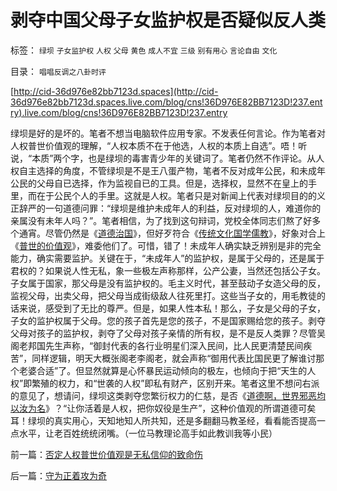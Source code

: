 # 剥夺中国父母子女监护权是否疑似反人类

标签： `绿坝` `子女监护权` `人权` `父母` `黄色` `成人不宜` `三级` `别有用心` `言论自由` `文化` 

目录： `唱唱反调之八卦时评`

[http://cid-36d976e82bb7123d.spaces](http://cid-36d976e82bb7123d.spaces.live.com/blog/cns!36D976E82BB7123D!237.entry).live.com/blog/cns!36D976E82BB7123D!237.entry

绿坝是好的是坏的。笔者不想当电脑软件应用专家。不发表任何言论。作为笔者对人权普世价值观的理解，“人权本质不在于他选，人权的本质上自选”。唔！听说，“本质”两个字，也是绿坝的毒害青少年的关键词了。笔者仍然不作评论。从人权自主选择的角度，不管绿坝是不是王八蛋产物，笔者不反对成年公民，和未成年公民的父母自已选择，作为监视自已的工具。但是，选择权，显然不在皇上的手里，而在于公民个人的手里。这就是人权。笔者只是对新闻上代表对绿坝目的的义正辞严的一句道德问罪：“绿坝是维护未成年人的利益，反对绿坝的人，难道你的亲属没有未年人吗？”。笔者相信，为了找到这句辩词，党校全体同志们熬了好多个通宵。尽管仍然是《[道德治国](../../../2008/7/30/道德治国，走在内战消亡的路上.md)》，但好歹符合《[传统文化国学儒教](../../../2009/6/19/请儒教国学大师告诉我等小民，“我们的利益在那里”.md)》，好象对合上《[普世的价值观](http://blog.sina.com.cn/s/blog_5563a64d0100c3aq.html)》，难委他们了。可惜，错了！未成年人确实缺乏辨别是非的完全能力，确实需要监护。关键在于，“未成年人”的监护权，是属于父母的，还是属于君权的？如果说人性无私，象一些极左声称那样，公产公妻，当然还包括公子女。子女属于国家，那父母是没有监护权的。毛主义时代，甚至鼓动子女造父母的反，监视父母，出卖父母，把父母当成街级敌人往死里打。这些当子女的，用毛教徒的话来说，感受到了无比的尊严。但是，如果人性本私！那么，子女是父母的子女，子女的监护权属于父母。您的孩子首先是您的孩子，不是国家赐给您的孩子。剥夺父母对孩子的监护权，剥夺了父母对孩子亲情的所有权，是不是反人类罪？尽管吴阁老邦国先生声称，“御封代表的各行业明星们深入民间，比人民更清楚民间疾苦”，同样逻辑，明天大概张阁老李阁老，就会声称“御用代表比国民更了解谁讨那个老婆合适”了。但显然就算是心怀暴民运动倾向的极左，也倾向于把“天生的人权”即繁殖的权力，和“世袭的人权”即私有财产，区别开来。笔者这里不想问右派的意见了，想请问，绿坝这类剥夺您繁衍权力的仁慈，是否《[道德啊，世界邪恶均以汝为名](../../../2008/6/3/道德啊，世间邪恶，均以汝为名！.md)》？“让你活着是人权，把你奴役是生产”，这种价值观的所谓道德可矣耳！绿坝的真实用心，天知地知人所共知，还是多翻翻马教圣经，看看能否提高一点水平，让老百姓统统闭嘴。（一位马教理论高手如此教训我等小民）

前一篇：[否定人权普世价值观是无私信仰的致命伤](../../../2009/6/23/否定人权普世价值观是无私信仰的致命伤.md)

后一篇：[守为正着攻为奇](../../../2009/6/23/守为正着攻为奇.md)